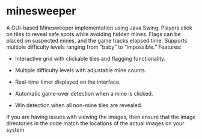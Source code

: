 # minesweeper
A GUI-based Minesweeper implementation using Java Swing. Players click on tiles to reveal safe spots while avoiding hidden mines. Flags can be placed on suspected mines, and the game tracks elapsed time. Supports multiple difficulty levels ranging from “baby” to “impossible.”
Features:

- Interactive grid with clickable tiles and flagging functionality.

- Multiple difficulty levels with adjustable mine counts.

- Real-time timer displayed on the interface.

- Automatic game-over detection when a mine is clicked.

- Win detection when all non-mine tiles are revealed.

 If you are having issues with viewing the images, then ensure that the image directories in the code match the locations of the actual images on your system
